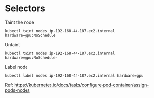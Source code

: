 # Selectors

Taint the node

```
kubectl taint nodes ip-192-168-44-187.ec2.internal hardware=gpu:NoSchedule
```

Untaint
```
kubectl taint nodes ip-192-168-44-187.ec2.internal hardware=gpu:NoSchedule-
```

Label node

```
kubectl label nodes ip-192-168-44-187.ec2.internal hardware=gpu
```
Ref: https://kubernetes.io/docs/tasks/configure-pod-container/assign-pods-nodes
